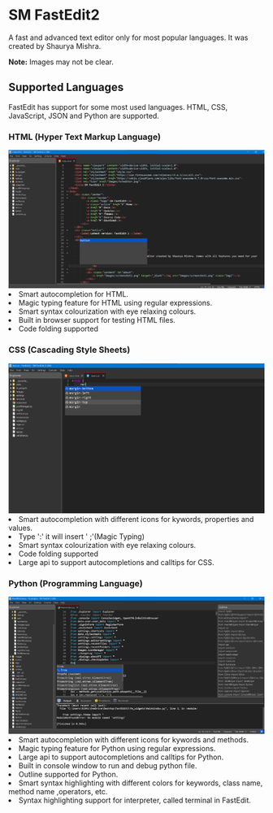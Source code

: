 # SM FastEdit2
A fast and advanced text editor only for most popular languages. It was created by Shaurya Mishra.

<b>Note:</b> Images may not be clear.

## Supported Languages
FastEdit has support for some most used languages. HTML, CSS, JavaScript, JSON and Python are supported.
### HTML (Hyper Text Markup Language)
  <img src="Images/screenshotHTML.png"/>
  <li>Smart autocompletion for HTML.</li>
  <li>Magic typing feature for HTML using regular expressions.</li>
  <li>Smart syntax colourization with eye relaxing colours.</li>
  <li>Built in browser support for testing HTML files.</li>
  <li>Code folding supported</li>
  
### CSS (Cascading Style Sheets)
  <img src="Images/screenshotCSS.png"/>
  <li>Smart autocompletion with different icons for kywords, properties and values.</li>
  <li>Type ':' it will insert ' ;'(Magic Typing)</li>
  <li>Smart syntax colourization with eye relaxing colours.</li>
  <li>Code folding supported</li>
  <li>Large api to support autocompletions and calltips for CSS.</li>
  
### Python (Programming Language)
  <img src="Images/screenshotPy.png"/>
  <li>Smart autocompletion with different icons for kywords and methods.</li>
  <li>Magic typing feature for Python using regular expressions.</li>
  <li>Large api to support autocompletions and calltips for Python.</li>
  <li>Built in console window to run and debug python file.</li>
  <li>Outline supported for Python.</li>
  <li>Smart syntax highlighting with different colors for keywords, class name, method name ,operators, etc.</li>
  <li>Syntax highlighting support for interpreter, called terminal in FastEdit.</li>
